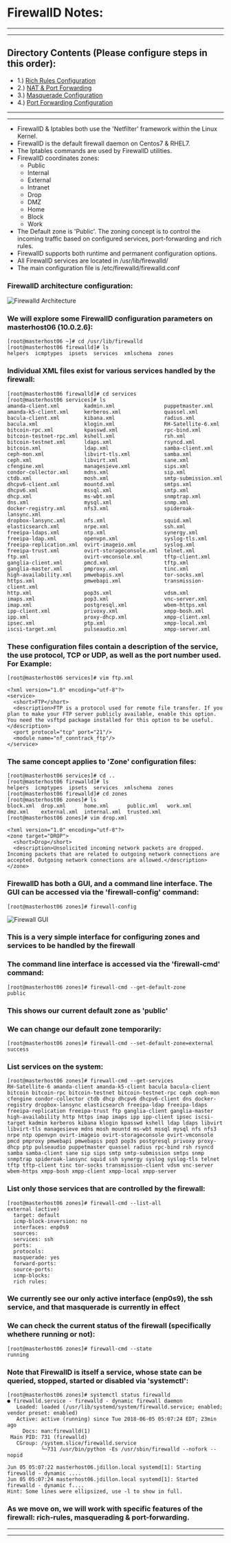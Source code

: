 # FirewallD Notes:
<hr><hr>

## Directory Contents (Please configure steps in this order):

* 1.) [Rich Rules Configuration](Rich_Rules_Config)
* 2.) [NAT & Port Forwarding](NAT+Port_Forward.md)
* 3.) [Masquerade Configuration](Masquerade_Config)
* 4.) [Port Forwarding Configuration](Port_Forwarding_Config)

<hr><hr>

* FirewallD & Iptables both use the 'Netfilter' framework within the Linux Kernel.
* FirewallD is the default firewall daemon on Centos7 & RHEL7.
* The Iptables commands are used by FirewallD utilities.
* FirewallD coordinates zones:
  * Public
  * Internal
  * External
  * Intranet
  * Drop
  * DMZ
  * Home 
  * Block
  * Work
* The Default zone is 'Public'.  The zoning concept is to control the incoming traffic based on configured services, port-forwarding and rich rules.
* FirewallD supports both runtime and permanent configuration options.
* All FirewallD services are located in /usr/lib/firewalld/
* The main configuration file is /etc/firewalld/firewalld.conf

### FirewallD architecture configuration:

![Firewalld Architecture](firewall_arch.png)

### We will explore some FirewallD configuration parameters on masterhost06 (10.0.2.6):

```
[root@masterhost06 ~]# cd /usr/lib/firewalld
[root@masterhost06 firewalld]# ls
helpers  icmptypes  ipsets  services  xmlschema  zones
```

### Individual XML files exist for various services handled by the firewall:

```
[root@masterhost06 firewalld]# cd services
[root@masterhost06 services]# ls
amanda-client.xml        kadmin.xml                puppetmaster.xml
amanda-k5-client.xml     kerberos.xml              quassel.xml
bacula-client.xml        kibana.xml                radius.xml
bacula.xml               klogin.xml                RH-Satellite-6.xml
bitcoin-rpc.xml          kpasswd.xml               rpc-bind.xml
bitcoin-testnet-rpc.xml  kshell.xml                rsh.xml
bitcoin-testnet.xml      ldaps.xml                 rsyncd.xml
bitcoin.xml              ldap.xml                  samba-client.xml
ceph-mon.xml             libvirt-tls.xml           samba.xml
ceph.xml                 libvirt.xml               sane.xml
cfengine.xml             managesieve.xml           sips.xml
condor-collector.xml     mdns.xml                  sip.xml
ctdb.xml                 mosh.xml                  smtp-submission.xml
dhcpv6-client.xml        mountd.xml                smtps.xml
dhcpv6.xml               mssql.xml                 smtp.xml
dhcp.xml                 ms-wbt.xml                snmptrap.xml
dns.xml                  mysql.xml                 snmp.xml
docker-registry.xml      nfs3.xml                  spideroak-lansync.xml
dropbox-lansync.xml      nfs.xml                   squid.xml
elasticsearch.xml        nrpe.xml                  ssh.xml
freeipa-ldaps.xml        ntp.xml                   synergy.xml
freeipa-ldap.xml         openvpn.xml               syslog-tls.xml
freeipa-replication.xml  ovirt-imageio.xml         syslog.xml
freeipa-trust.xml        ovirt-storageconsole.xml  telnet.xml
ftp.xml                  ovirt-vmconsole.xml       tftp-client.xml
ganglia-client.xml       pmcd.xml                  tftp.xml
ganglia-master.xml       pmproxy.xml               tinc.xml
high-availability.xml    pmwebapis.xml             tor-socks.xml
https.xml                pmwebapi.xml              transmission-client.xml
http.xml                 pop3s.xml                 vdsm.xml
imaps.xml                pop3.xml                  vnc-server.xml
imap.xml                 postgresql.xml            wbem-https.xml
ipp-client.xml           privoxy.xml               xmpp-bosh.xml
ipp.xml                  proxy-dhcp.xml            xmpp-client.xml
ipsec.xml                ptp.xml                   xmpp-local.xml
iscsi-target.xml         pulseaudio.xml            xmpp-server.xml
```

### These configuration files contain a description of the service, the use protocol, TCP or UDP, as well as the port number used.  For Example:

`[root@masterhost06 services]# vim ftp.xml`

```
<?xml version="1.0" encoding="utf-8"?>
<service>
  <short>FTP</short>
  <description>FTP is a protocol used for remote file transfer. If you plan to make your FTP server publicly available, enable this option. You need the vsftpd package installed for this option to be useful.</description>
  <port protocol="tcp" port="21"/>
  <module name="nf_conntrack_ftp"/>
</service>
```

### The same concept applies to 'Zone' configuration files:

```
[root@masterhost06 services]# cd ..
[root@masterhost06 firewalld]# ls
helpers  icmptypes  ipsets  services  xmlschema  zones
[root@masterhost06 firewalld]# cd zones
[root@masterhost06 zones]# ls
block.xml  drop.xml      home.xml      public.xml   work.xml
dmz.xml    external.xml  internal.xml  trusted.xml
[root@masterhost06 zones]# vim drop.xml
```

```
<?xml version="1.0" encoding="utf-8"?>
<zone target="DROP">
  <short>Drop</short>
  <description>Unsolicited incoming network packets are dropped. Incoming packets that are related to outgoing network connections are accepted. Outgoing network connections are allowed.</description>
</zone>
```

### FirewallD has both a GUI, and a command line interface.  The GUI can be accessed via the 'firewall-config' command:

`[root@masterhost06 zones]# firewall-config`

![Firewall GUI](firwall_gui.png)

### This is a very simple interface for configuring zones and services to be handled by the firewall

### The command line interface is accessed via the 'firewall-cmd' command:

```
[root@masterhost06 zones]# firewall-cmd --get-default-zone
public
```

### This shows our current default zone as 'public'

### We can change our default zone temporarily:

```
[root@masterhost06 zones]# firewall-cmd --set-default-zone=external
success
```

### List services on the system:

```
[root@masterhost06 zones]# firewall-cmd --get-services
RH-Satellite-6 amanda-client amanda-k5-client bacula bacula-client bitcoin bitcoin-rpc bitcoin-testnet bitcoin-testnet-rpc ceph ceph-mon cfengine condor-collector ctdb dhcp dhcpv6 dhcpv6-client dns docker-registry dropbox-lansync elasticsearch freeipa-ldap freeipa-ldaps freeipa-replication freeipa-trust ftp ganglia-client ganglia-master high-availability http https imap imaps ipp ipp-client ipsec iscsi-target kadmin kerberos kibana klogin kpasswd kshell ldap ldaps libvirt libvirt-tls managesieve mdns mosh mountd ms-wbt mssql mysql nfs nfs3 nrpe ntp openvpn ovirt-imageio ovirt-storageconsole ovirt-vmconsole pmcd pmproxy pmwebapi pmwebapis pop3 pop3s postgresql privoxy proxy-dhcp ptp pulseaudio puppetmaster quassel radius rpc-bind rsh rsyncd samba samba-client sane sip sips smtp smtp-submission smtps snmp snmptrap spideroak-lansync squid ssh synergy syslog syslog-tls telnet tftp tftp-client tinc tor-socks transmission-client vdsm vnc-server wbem-https xmpp-bosh xmpp-client xmpp-local xmpp-server
```

### List only those services that are controlled by the firewall:

```
[root@masterhost06 zones]# firewall-cmd --list-all
external (active)
  target: default
  icmp-block-inversion: no
  interfaces: enp0s9
  sources:
  services: ssh
  ports:
  protocols:
  masquerade: yes
  forward-ports:
  source-ports:
  icmp-blocks:
  rich rules:
```

### We currently see our only active interface (enp0s9), the ssh service, and that masquerade is currently in effect

### We can check the current status of the firewall (specifically whethere running or not):

```
[root@masterhost06 zones]# firewall-cmd --state
running
```

### Note that FirewallD is itself a service, whose state can be queried, stopped, started or disabled via 'systemctl':

```
[root@masterhost06 zones]# systemctl status firewalld
● firewalld.service - firewalld - dynamic firewall daemon
   Loaded: loaded (/usr/lib/systemd/system/firewalld.service; enabled; vendor preset: enabled)
   Active: active (running) since Tue 2018-06-05 05:07:24 EDT; 23min ago
     Docs: man:firewalld(1)
 Main PID: 731 (firewalld)
   CGroup: /system.slice/firewalld.service
           └─731 /usr/bin/python -Es /usr/sbin/firewalld --nofork --nopid

Jun 05 05:07:22 masterhost06.jdillon.local systemd[1]: Starting firewalld - dynamic ....
Jun 05 05:07:24 masterhost06.jdillon.local systemd[1]: Started firewalld - dynamic f....
Hint: Some lines were ellipsized, use -l to show in full.
```

### As we move on, we will work with specific features of the firewall: rich-rules, masquerading & port-forwarding.

<hr><hr>
